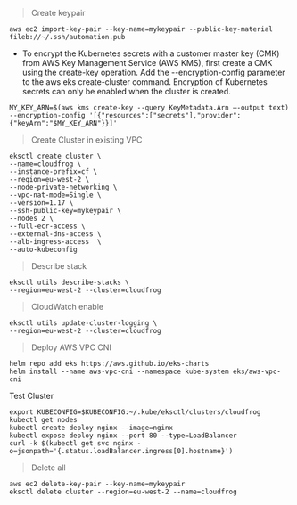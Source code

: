 
> Create keypair
```shell script
aws ec2 import-key-pair --key-name=mykeypair --public-key-material fileb://~/.ssh/automation.pub
```
* To encrypt the Kubernetes secrets with a customer master key (CMK) from AWS Key Management Service (AWS KMS), first create a CMK using the create-key operation.
Add the --encryption-config parameter to the aws eks create-cluster command. Encryption of Kubernetes secrets can only be enabled when the cluster is created.
```shell script
MY_KEY_ARN=$(aws kms create-key --query KeyMetadata.Arn —-output text)
--encryption-config '[{"resources":["secrets"],"provider":{"keyArn":"$MY_KEY_ARN"}}]'
```
> Create Cluster in existing VPC
```shell script
eksctl create cluster \
--name=cloudfrog \
--instance-prefix=cf \
--region=eu-west-2 \
--node-private-networking \
--vpc-nat-mode=Single \
--version=1.17 \
--ssh-public-key=mykeypair \
--nodes 2 \
--full-ecr-access \
--external-dns-access \
--alb-ingress-access  \
--auto-kubeconfig
```

> Describe stack
```shell script
eksctl utils describe-stacks \
--region=eu-west-2 --cluster=cloudfrog
```
> CloudWatch enable
```shell script
eksctl utils update-cluster-logging \
--region=eu-west-2 --cluster=cloudfrog
```

> Deploy AWS VPC CNI 
```shell script
helm repo add eks https://aws.github.io/eks-charts
helm install --name aws-vpc-cni --namespace kube-system eks/aws-vpc-cni

```

Test Cluster 
```shell script
export KUBECONFIG=$KUBECONFIG:~/.kube/eksctl/clusters/cloudfrog
kubectl get nodes
kubectl create deploy nginx --image=nginx
kubectl expose deploy nginx --port 80 --type=LoadBalancer
curl -k $(kubectl get svc nginx -o=jsonpath='{.status.loadBalancer.ingress[0].hostname}')
```

> Delete all
```shell script
aws ec2 delete-key-pair --key-name=mykeypair
eksctl delete cluster --region=eu-west-2 --name=cloudfrog
```

